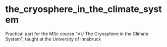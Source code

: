 # the_cryosphere_in_the_climate_system
Practical part for the MSc course "VU The Cryosphere in the Climate System", taught at the University of Innsbruck
